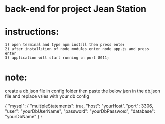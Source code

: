 # back-end for project Jean Station
# instructions:
    1) open terminal and type npm install then press enter 
    2) after installation of node modules enter node app.js and press enter
    3) application will start running on port 8011;

# note:

create a db.json file in config folder then paste the below json in the db.json file and replace vales with your db config

{
    "mysql": {
        "multipleStatements": true,
        "host": "yourHost",
        "port": 3306,
        "user": "yourDbUserName",
        "password": "yourDbPassword",
        "database": "yourDbName"
    }
}  